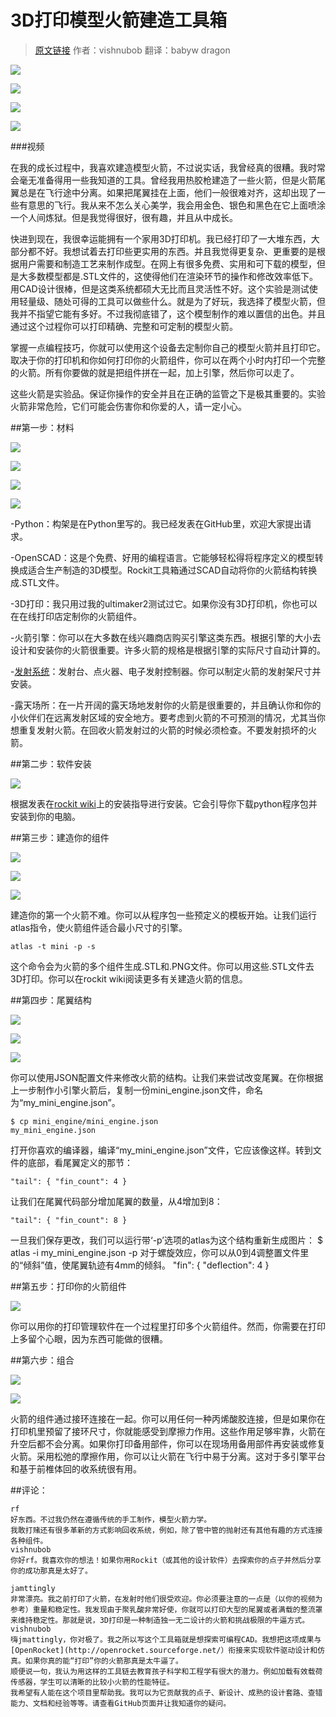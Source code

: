 # 3D打印模型火箭建造工具箱
>[原文链接](http://www.instructables.com/id/Rockit-Model-Rocket-Construction-Kit/)  作者：vishnubob  翻译：babyw dragon

![](http://doask.qiniudn.com/openbook9-3drocket1.jpg)

![](http://doask.qiniudn.com/openbook9-3drocket2.jpg)

![](http://doask.qiniudn.com/openbook9-3drocket3.jpg)

![](http://doask.qiniudn.com/openbook9-3drocket4.jpg)

###视频

在我的成长过程中，我喜欢建造模型火箭，不过说实话，我曾经真的很糟。我时常会毫无准备得用一些我知道的工具。曾经我用热胶枪建造了一些火箭，但是火箭尾翼总是在飞行途中分离。如果把尾翼挂在上面，他们一般很难对齐，这却出现了一些有意思的飞行。我从来不怎么关心美学，我会用金色、银色和黑色在它上面喷涂一个人间炼狱。但是我觉得很好，很有趣，并且从中成长。

快进到现在，我很幸运能拥有一个家用3D打印机。我已经打印了一大堆东西，大部分都不好。我想试着去打印些更实用的东西。并且我觉得更复杂、更重要的是根据用户需要和制造工艺来制作成型。在网上有很多免费、实用和可下载的模型，但是大多数模型都是.STL文件的，这使得他们在渲染环节的操作和修改效率低下。用CAD设计很棒，但是这类系统都硕大无比而且灵活性不好。这个实验是测试使用轻量级、随处可得的工具可以做些什么。就是为了好玩，我选择了模型火箭，但我并不指望它能有多好。不过我彻底错了，这个模型制作的难以置信的出色。并且通过这个过程你可以打印精确、完整和可定制的模型火箭。

掌握一点编程技巧，你就可以使用这个设备去定制你自己的模型火箭并且打印它。取决于你的打印机和你如何打印你的火箭组件，你可以在两个小时内打印一个完整的火箭。所有你要做的就是把组件拼在一起，加上引擎，然后你可以走了。

这些火箭是实验品。保证你操作的安全并且在正确的监管之下是极其重要的。实验火箭非常危险，它们可能会伤害你和你爱的人，请一定小心。

##第一步：材料

![](http://doask.qiniudn.com/openbook9-3drocket5.jpg)

![](http://doask.qiniudn.com/openbook9-3drocket8.jpg)

![](http://doask.qiniudn.com/openbook9-3drocket6.jpg)

![](http://doask.qiniudn.com/openbook9-3drocket7.jpg)


-Python：构架是在Python里写的。我已经发表在GitHub里，欢迎大家提出请求。

-OpenSCAD：这是个免费、好用的编程语言。它能够轻松得将程序定义的模型转换成适合生产制造的3D模型。Rockit工具箱通过SCAD自动将你的火箭结构转换成.STL文件。

-3D打印：我只用过我的ultimaker2测试过它。如果你没有3D打印机，你也可以在在线打印店定制你的火箭组件。

-火箭引擎：你可以在大多数在线兴趣商店购买引擎这类东西。根据引擎的大小去设计和安装你的火箭很重要。许多火箭的规格是根据引擎的实际尺寸自动计算的。

-[发射系统](http://www.estesrockets.com/rockets/accessories/launch-systems)：发射台、点火器、电子发射控制器。你可以制定火箭的发射架尺寸并安装。

-露天场所：在一片开阔的露天场地发射你的火箭是很重要的，并且确认你和你的小伙伴们在远离发射区域的安全地方。要考虑到火箭的不可预测的情况，尤其当你想重复发射火箭。在回收火箭发射过的火箭的时候必须检查。不要发射损坏的火箭。

##第二步：软件安装

![](http://doask.qiniudn.com/openbook9-3drocket9.jpg)

根据发表在[rockit wiki](https://github.com/vishnubob/rockit/wiki/Rockit)上的安装指导进行安装。它会引导你下载python程序包并安装到你的电脑。


##第三步：建造你的组件

![](http://doask.qiniudn.com/openbook9-3drocket10.jpg)

![](http://doask.qiniudn.com/openbook9-3drocket11.jpg)

![](http://doask.qiniudn.com/openbook9-3drocket12.jpg)

建造你的第一个火箭不难。你可以从程序包一些预定义的模板开始。让我们运行atlas指令，使火箭组件适合最小尺寸的引擎。

    atlas -t mini -p -s

这个命令会为火箭的多个组件生成.STL和.PNG文件。你可以用这些.STL文件去3D打印。你可以在rockit wiki阅读更多有关建造火箭的信息。

##第四步：尾翼结构

![](http://doask.qiniudn.com/openbook9-3drocket13.jpg)

![](http://doask.qiniudn.com/openbook9-3drocket14.jpg)

![](http://doask.qiniudn.com/openbook9-3drocket15.jpg)

你可以使用JSON配置文件来修改火箭的结构。让我们来尝试改变尾翼。在你根据上一步制作小引擎火箭后，复制一份mini_engine.json文件，命名为“my_mini_engine.json”。

    $ cp mini_engine/mini_engine.json
    my_mini_engine.json

打开你喜欢的编译器，编译“my_mini_engine.json”文件，它应该像这样。转到文件的底部，看尾翼定义的那节：

    "tail": { "fin_count": 4 }

让我们在尾翼代码部分增加尾翼的数量，从4增加到8：

    "tail": { "fin_count": 8 }
一旦我们保存更改，我们可以运行带‘-p’选项的atlas为这个结构重新生成图片：
    $ atlas -i my_mini_engine.json -p
对于螺旋效应，你可以从0到4调整置文件里的“倾斜”值，使尾翼轨迹有4mm的倾斜。
    "fin": { "deflection": 4 }

##第五步：打印你的火箭组件

![](http://doask.qiniudn.com/openbook9-3drocket16.jpg)

你可以用你的打印管理软件在一个过程里打印多个火箭组件。然而，你需要在打印上多留个心眼，因为东西可能做的很糟。

##第六步：组合

![](http://doask.qiniudn.com/openbook9-3drocket17.jpg)

![](http://doask.qiniudn.com/openbook9-3drocket18.jpg)

火箭的组件通过接环连接在一起。你可以用任何一种丙烯酸胶连接，但是如果你在打印机里预留了接环尺寸，你就能感受到摩擦力作用。这些作用足够牢靠，火箭在升空后都不会分离。如果你打印备用部件，你可以在现场用备用部件再安装或修复火箭。采用松弛的摩擦作用，你可以让火箭在飞行中易于分离。这对于多引擎平台和基于前椎体回的收系统很有用。

##评论：

```
rf
好东西。不过我仍然在遵循传统的手工制作，模型火箭力学。
我敢打赌还有很多革新的方式影响回收系统，例如，除了管中管的抛射还有其他有趣的方式连接各种组件。
vishnubob
你好rf。我喜欢你的想法！如果你用Rockit（或其他的设计软件）去探索你的点子并然后分享你的成功那真是太好了。

jamttingly
非常漂亮。我之前打印了火箭，在发射时他们很受欢迎。你必须要注意的一点是（以你的视频为参考）重量和稳定性。我发现由于聚乳酸非常好使，你就可以打印大型的尾翼或者满载的整流罩来维持稳定性。那就是说，3D打印是一种制造独一无二设计的火箭和挑战极限的牛逼方式。
vishnubob
嗨jmattingly，你对极了。我之所以写这个工具箱就是想探索可编程CAD。我想把这项成果与[OpenRocket](http://openrocket.sourceforge.net/）衔接来实现软件驱动设计和仿真。如果你真的能“打印”你的火箭那真是太牛逼了。
顺便说一句，我认为用这样的工具链去教育孩子科学和工程学有很大的潜力。例如加载有效载荷传感器，学生可以清晰的比较小火箭的性能特征。
我希望有人能在这个项目里帮助我。我可以为它贡献我的点子、新设计、成熟的设计套路、查错能力、文档和经验等等。请查看GitHub页面并让我知道你的疑问。

```
